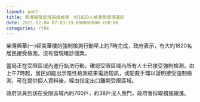 ```yaml
---
layout: post
title: 柴灣受限區域完成檢測　約1820人檢測無發現確診
date: 2021-02-04 07:03:19.000000000 +08:00
categories: rthk
---
```


柴灣興華(一)邨美華樓的強制檢測行動早上約7時完成，政府表示，有大約1820名居民接受檢測，沒有發現確診個案。

當局正在受限區域內進行執法行動，確認受限區域內所有人士已接受強制檢測。由上午7時起，居民如能出示陰性檢測結果電話短訊，或配戴手環以證明接受強制檢測，可在提供個人資料後，經由指定出口離開受限區域。

政府派員到訪在受限區域內約760戶，約38戶沒人應門，政府會採取措施跟進。

